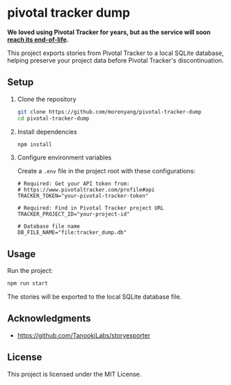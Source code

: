# pivotal tracker dump

**We loved using Pivotal Tracker for years, but as the service will soon [reach its end-of-life](https://www.pivotaltracker.com/blog/2024-09-18-end-of-life).**

This project exports stories from Pivotal Tracker to a local SQLite database, helping preserve your project data before Pivotal Tracker's discontinuation.

## Setup

1. Clone the repository

   ```sh
   git clone https://github.com/morenyang/pivotal-tracker-dump
   cd pivotal-tracker-dump
   ```

2. Install dependencies

   ```sh
   npm install
   ```

3. Configure environment variables

   Create a `.env` file in the project root with these configurations:

   ```
   # Required: Get your API token from:
   # https://www.pivotaltracker.com/profile#api
   TRACKER_TOKEN="your-pivotal-tracker-token"

   # Required: Find in Pivotal Tracker project URL
   TRACKER_PROJECT_ID="your-project-id"

   # Database file name
   DB_FILE_NAME="file:tracker_dump.db"
   ```

## Usage

Run the project:

```sh
npm run start
```

The stories will be exported to the local SQLite database file.

## Acknowledgments

- https://github.com/TanookiLabs/storyexporter

## License

This project is licensed under the MIT License.
